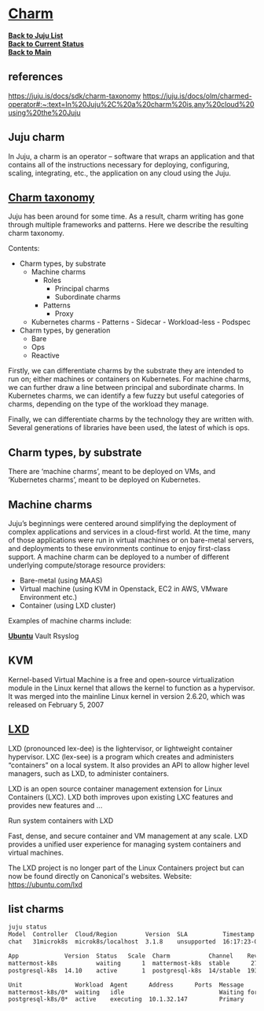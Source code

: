 # **[Charm](https://juju.is/docs/sdk/charm-taxonomy)**

**[Back to Juju List](./juju_list.md)**\
**[Back to Current Status](../../../development/status/weekly/current_status.md)**\
**[Back to Main](../../../README.md)**

## references

<https://juju.is/docs/sdk/charm-taxonomy>
<https://juju.is/docs/olm/charmed-operator#:~:text=In%20Juju%2C%20a%20charm%20is,any%20cloud%20using%20the%20Juju>

## Juju charm

In Juju, a charm is an operator – software that wraps an application and that contains all of the instructions necessary for deploying, configuring, scaling, integrating, etc., the application on any cloud using the Juju.

## **[Charm taxonomy](https://juju.is/docs/sdk/charm-taxonomy)**

Juju has been around for some time. As a result, charm writing has gone through multiple frameworks and patterns. Here we describe the resulting charm taxonomy.

Contents:

- Charm types, by substrate
  - Machine charms
    - Roles
      - Principal charms
      - Subordinate charms
    - Patterns
      - Proxy
  - Kubernetes charms
        - Patterns
            - Sidecar
            - Workload-less
            - Podspec
- Charm types, by generation
  - Bare
  - Ops
  - Reactive

Firstly, we can differentiate charms by the substrate they are intended to run on; either machines or containers on Kubernetes. For machine charms, we can further draw a line between principal and subordinate charms. In Kubernetes charms, we can identify a few fuzzy but useful categories of charms, depending on the type of the workload they manage.

Finally, we can differentiate charms by the technology they are written with. Several generations of libraries have been used, the latest of which is ops.

## Charm types, by substrate

There are ‘machine charms’, meant to be deployed on VMs, and ‘Kubernetes charms’, meant to be deployed on Kubernetes.

## Machine charms

Juju’s beginnings were centered around simplifying the deployment of complex applications and services in a cloud-first world. At the time, many of those applications were run in virtual machines or on bare-metal servers, and deployments to these environments continue to enjoy first-class support. A machine charm can be deployed to a number of different underlying compute/storage resource providers:

- Bare-metal (using MAAS)
- Virtual machine (using KVM in Openstack, EC2 in AWS, VMware Environment etc.)
- Container (using LXD cluster)

Examples of machine charms include:

**[Ubuntu](https://charmhub.io/ubuntu)**
Vault
Rsyslog

## KVM

Kernel-based Virtual Machine is a free and open-source virtualization module in the Linux kernel that allows the kernel to function as a hypervisor. It was merged into the mainline Linux kernel in version 2.6.20, which was released on February 5, 2007

## **[LXD](https://www.techtarget.com/searchitoperations/definition/LXD-Linux-container-hypervisor)**

LXD (pronounced lex-dee) is the lightervisor, or lightweight container hypervisor. LXC (lex-see) is a program which creates and administers “containers” on a local system. It also provides an API to allow higher level managers, such as LXD, to administer containers.

LXD is an open source container management extension for Linux Containers (LXC). LXD both improves upon existing LXC features and provides new features and ...

Run system containers with LXD

Fast, dense, and secure container and VM management at any scale. LXD provides a unified user experience for managing system containers and virtual machines.

The LXD project is no longer part of the Linux Containers project but can now be found directly on Canonical's websites. Website: <https://ubuntu.com/lxd>

## list charms

```bash
juju status
Model  Controller  Cloud/Region        Version  SLA          Timestamp
chat   31microk8s  microk8s/localhost  3.1.8    unsupported  16:17:23-04:00

App             Version  Status   Scale  Charm           Channel    Rev  Address         Exposed  Message
mattermost-k8s           waiting      1  mattermost-k8s  stable      27                  no       Waiting for database relation
postgresql-k8s  14.10    active       1  postgresql-k8s  14/stable  193  10.152.183.124  no       Primary

Unit               Workload  Agent      Address      Ports  Message
mattermost-k8s/0*  waiting   idle                           Waiting for database relation
postgresql-k8s/0*  active    executing  10.1.32.147         Primary
```
